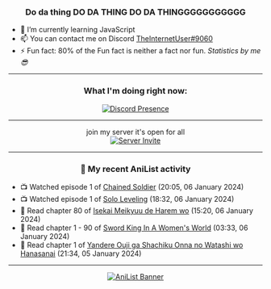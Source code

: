 <div align="center">

### Do da thing DO DA THING DO DA THINGGGGGGGGGGG
</div>

- 🌱 I’m currently learning JavaScript
- 📫 You can contact me on Discord [TheInternetUser#9060](https://discord.com/users/534117072796385300)
- ⚡ Fun fact: 80% of the Fun fact is neither a fact nor fun. _Statistics by me 😎_
<hr>

<div align="center">

### What I'm doing right now:
[![Discord Presence](https://lanyard.cnrad.dev/api/534117072796385300)](https://discord.com/users/534117072796385300)
<hr>

join my server it's open for all <br>
[![Server Invite](https://invidget.switchblade.xyz/bfYgVHxrSs)](https://discord.gg/bfYgVHxrSs)

<hr>
  
### 🌸 My recent AniList activity

</div>

<!-- ANILIST_ACTIVITY:start -->

-   📺 Watched episode 1 of [Chained Soldier](https://anilist.co/anime/141821) (20:05, 06 January 2024)
-   📺 Watched episode 1 of [Solo Leveling](https://anilist.co/anime/151807) (18:32, 06 January 2024)
-   📖 Read chapter 80 of [Isekai Meikyuu de Harem wo](https://anilist.co/manga/99462) (15:20, 06 January 2024)
-   📖 Read chapter 1 - 90 of [Sword King In A Women's World](https://anilist.co/manga/116027) (03:33, 06 January 2024)
-   📖 Read chapter 1 of [Yandere Ouji ga Shachiku Onna no Watashi wo Hanasanai](https://anilist.co/manga/149636) (21:34, 05 January 2024)

<!-- ANILIST_ACTIVITY:end -->
<hr>

<div align="center">

[![AniList Banner](https://img.anili.st/User/929966)](https://anilist.co/user/TheInternetUser)

<!-- ![Profile views](https://gpvc.arturio.dev/TheInternetUse7) Since 2023-01-09 -->
<br>


</div>
